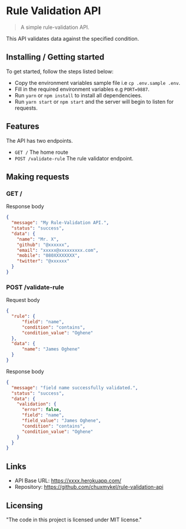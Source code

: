 # Rule Validation API
> A simple rule-validation API.

This API validates data against the specified condition.

## Installing / Getting started
To get started, follow the steps listed below:
- Copy the environment variables sample file i.e `cp .env.sample .env`.
- Fill in the required environment variables e.g `PORT=9887`.
- Run `yarn` or `npm install` to install all dependenciees.
- Run `yarn start` or `npm start` and the server will begin to listen for requests.

## Features
The API has two endpoints.
- `GET /` The home route
- `POST /validate-rule` The rule validator endpoint.

## Making requests
### GET /
Response body
```json
{
  "message": "My Rule-Validation API.",
  "status": "success",
  "data": {
    "name": "Mr. X",
    "github": "@xxxxxx",
    "email": "xxxxx@xxxxxxxxx.com",
    "mobile": "080XXXXXXXX",
    "twitter": "@xxxxxx"
  }
}
```

### POST /validate-rule
Request body
```json
{
  "rule": {
      "field": "name",
      "condition": "contains",
      "condition_value": "Oghene"
  },
  "data": {
      "name": "James Oghene"
  }
}
```

Response body
```json
{
  "message": "field name successfully validated.",
  "status": "success",
  "data": {
    "validation": {
      "error": false,
      "field": "name",
      "field_value": "James Oghene",
      "condition": "contains",
      "condition_value": "Oghene"
    }
  }
}
```

## Links
- API Base URL: https://xxxx.herokuapp.com/
- Repository: https://github.com/chuxmykel/rule-validation-api


## Licensing
"The code in this project is licensed under MIT license."
